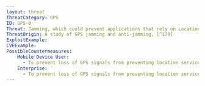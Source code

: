 ```yaml
---
layout: threat
ThreatCategory: GPS
ID: GPS-0
Threat: Jamming, which could prevent applications that rely on Location Services, such as mapping or navigation apps, from functioning correctly.
ThreatOrigin: A study of GPS jamming and anti-jamming, [^179]
ExploitExample:
CVEExample:
PossibleCountermeasures:
    Mobile Device User:
      - To prevent loss of GPS signals from preventing location services from operating, select devices that attempts to a variety of location input sources, such as signal strength from cellular towers, Wi-Fi hotspots, and Bluetooth beacons. See __Ten Ways Your Smartphone Knows Where You Are__ [^40]
    Enterprise:
      - To prevent loss of GPS signals from preventing location services from operating, select devices that attempts to a variety of location input sources, such as signal strength from cellular towers, Wi-Fi hotspots, and Bluetooth beacons. See __Ten Ways Your Smartphone Knows Where You Are__ [^40]
---
```

